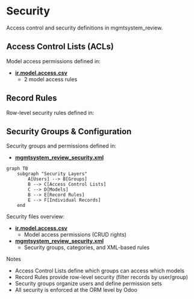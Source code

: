 # Security

Access control and security definitions in mgmtsystem_review.

## Access Control Lists (ACLs)

Model access permissions defined in:
- **[ir.model.access.csv](../mgmtsystem_review/security/ir.model.access.csv)**
  - 2 model access rules

## Record Rules

Row-level security rules defined in:

## Security Groups & Configuration

Security groups and permissions defined in:
- **[mgmtsystem_review_security.xml](../mgmtsystem_review/security/mgmtsystem_review_security.xml)**

```mermaid
graph TB
    subgraph "Security Layers"
        A[Users] --> B[Groups]
        B --> C[Access Control Lists]
        C --> D[Models]
        B --> E[Record Rules]
        E --> F[Individual Records]
    end
```

Security files overview:
- **[ir.model.access.csv](../mgmtsystem_review/security/ir.model.access.csv)**
  - Model access permissions (CRUD rights)
- **[mgmtsystem_review_security.xml](../mgmtsystem_review/security/mgmtsystem_review_security.xml)**
  - Security groups, categories, and XML-based rules

Notes
- Access Control Lists define which groups can access which models
- Record Rules provide row-level security (filter records by user/group)
- Security groups organize users and define permission sets
- All security is enforced at the ORM level by Odoo
